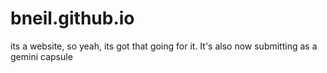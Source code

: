# bneil.github.io

its a website, so yeah, its got that going for it. It's also now submitting as a gemini capsule
